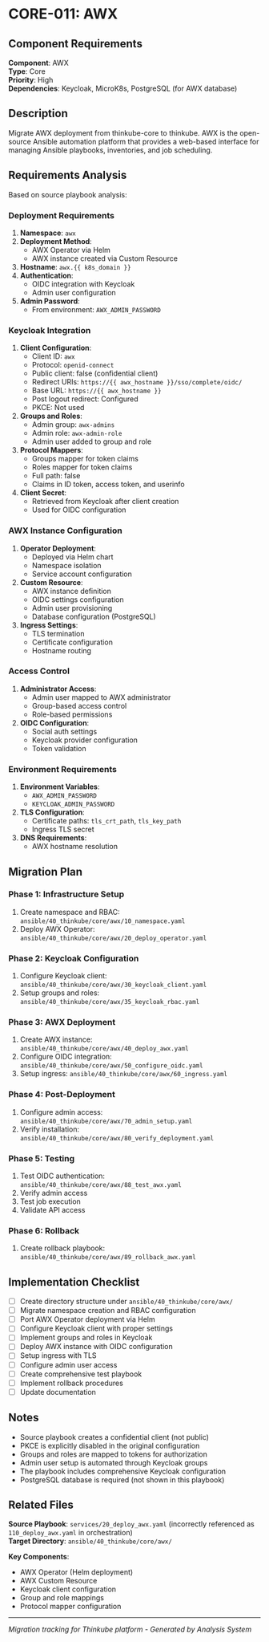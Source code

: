 # CORE-011: AWX

## Component Requirements

**Component**: AWX  
**Type**: Core  
**Priority**: High  
**Dependencies**: Keycloak, MicroK8s, PostgreSQL (for AWX database)  

## Description

Migrate AWX deployment from thinkube-core to thinkube. AWX is the open-source Ansible automation platform that provides a web-based interface for managing Ansible playbooks, inventories, and job scheduling.

## Requirements Analysis

Based on source playbook analysis:

### Deployment Requirements
1. **Namespace**: `awx`
2. **Deployment Method**: 
   - AWX Operator via Helm
   - AWX instance created via Custom Resource
3. **Hostname**: `awx.{{ k8s_domain }}`
4. **Authentication**: 
   - OIDC integration with Keycloak
   - Admin user configuration
5. **Admin Password**: 
   - From environment: `AWX_ADMIN_PASSWORD`

### Keycloak Integration
1. **Client Configuration**:
   - Client ID: `awx`
   - Protocol: `openid-connect`
   - Public client: false (confidential client)
   - Redirect URIs: `https://{{ awx_hostname }}/sso/complete/oidc/`
   - Base URL: `https://{{ awx_hostname }}`
   - Post logout redirect: Configured
   - PKCE: Not used
2. **Groups and Roles**:
   - Admin group: `awx-admins`
   - Admin role: `awx-admin-role`
   - Admin user added to group and role
3. **Protocol Mappers**:
   - Groups mapper for token claims
   - Roles mapper for token claims
   - Full path: false
   - Claims in ID token, access token, and userinfo
4. **Client Secret**:
   - Retrieved from Keycloak after client creation
   - Used for OIDC configuration

### AWX Instance Configuration
1. **Operator Deployment**:
   - Deployed via Helm chart
   - Namespace isolation
   - Service account configuration
2. **Custom Resource**:
   - AWX instance definition
   - OIDC settings configuration
   - Admin user provisioning
   - Database configuration (PostgreSQL)
3. **Ingress Settings**:
   - TLS termination
   - Certificate configuration
   - Hostname routing

### Access Control
1. **Administrator Access**:
   - Admin user mapped to AWX administrator
   - Group-based access control
   - Role-based permissions
2. **OIDC Configuration**:
   - Social auth settings
   - Keycloak provider configuration
   - Token validation

### Environment Requirements
1. **Environment Variables**:
   - `AWX_ADMIN_PASSWORD`
   - `KEYCLOAK_ADMIN_PASSWORD`
2. **TLS Configuration**:
   - Certificate paths: `tls_crt_path`, `tls_key_path`
   - Ingress TLS secret
3. **DNS Requirements**:
   - AWX hostname resolution

## Migration Plan

### Phase 1: Infrastructure Setup
1. Create namespace and RBAC: `ansible/40_thinkube/core/awx/10_namespace.yaml`
2. Deploy AWX Operator: `ansible/40_thinkube/core/awx/20_deploy_operator.yaml`

### Phase 2: Keycloak Configuration
1. Configure Keycloak client: `ansible/40_thinkube/core/awx/30_keycloak_client.yaml`
2. Setup groups and roles: `ansible/40_thinkube/core/awx/35_keycloak_rbac.yaml`

### Phase 3: AWX Deployment
1. Create AWX instance: `ansible/40_thinkube/core/awx/40_deploy_awx.yaml`
2. Configure OIDC integration: `ansible/40_thinkube/core/awx/50_configure_oidc.yaml`
3. Setup ingress: `ansible/40_thinkube/core/awx/60_ingress.yaml`

### Phase 4: Post-Deployment
1. Configure admin access: `ansible/40_thinkube/core/awx/70_admin_setup.yaml`
2. Verify installation: `ansible/40_thinkube/core/awx/80_verify_deployment.yaml`

### Phase 5: Testing
1. Test OIDC authentication: `ansible/40_thinkube/core/awx/88_test_awx.yaml`
2. Verify admin access
3. Test job execution
4. Validate API access

### Phase 6: Rollback
1. Create rollback playbook: `ansible/40_thinkube/core/awx/89_rollback_awx.yaml`

## Implementation Checklist

- [ ] Create directory structure under `ansible/40_thinkube/core/awx/`
- [ ] Migrate namespace creation and RBAC configuration
- [ ] Port AWX Operator deployment via Helm
- [ ] Configure Keycloak client with proper settings
- [ ] Implement groups and roles in Keycloak
- [ ] Deploy AWX instance with OIDC configuration
- [ ] Setup ingress with TLS
- [ ] Configure admin user access
- [ ] Create comprehensive test playbook
- [ ] Implement rollback procedures
- [ ] Update documentation

## Notes

- Source playbook creates a confidential client (not public)
- PKCE is explicitly disabled in the original configuration
- Groups and roles are mapped to tokens for authorization
- Admin user setup is automated through Keycloak groups
- The playbook includes comprehensive Keycloak configuration
- PostgreSQL database is required (not shown in this playbook)

## Related Files

**Source Playbook**: `services/20_deploy_awx.yaml` (incorrectly referenced as `110_deploy_awx.yaml` in orchestration)  
**Target Directory**: `ansible/40_thinkube/core/awx/`

**Key Components**:
- AWX Operator (Helm deployment)
- AWX Custom Resource
- Keycloak client configuration
- Group and role mappings
- Protocol mapper configuration

---
*Migration tracking for Thinkube platform - Generated by Analysis System*